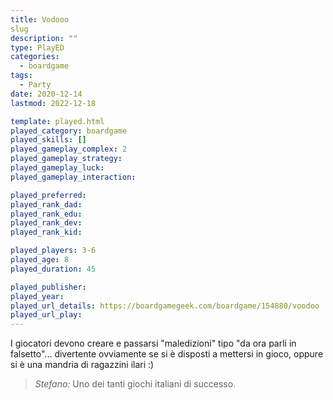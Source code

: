 ```yaml
---
title: Vodooo
slug
description: ""
type: PlayED
categories:
  - boardgame
tags:
  - Party
date: 2020-12-14
lastmod: 2022-12-18

template: played.html
played_category: boardgame
played_skills: []
played_gameplay_complex: 2
played_gameplay_strategy:
played_gameplay_luck:
played_gameplay_interaction:

played_preferred:
played_rank_dad: 
played_rank_edu:
played_rank_dev:
played_rank_kid: 

played_players: 3-6
played_age: 8
played_duration: 45

played_publisher: 
played_year: 
played_url_details: https://boardgamegeek.com/boardgame/154880/voodoo
played_url_play: 
---
```


I giocatori devono creare e passarsi "maledizioni" tipo "da ora parli in falsetto"... divertente ovviamente se si è disposti a mettersi in gioco, oppure si è una mandria di ragazzini ilari :)

> *Stefano:*
> Uno dei tanti giochi italiani di successo.


